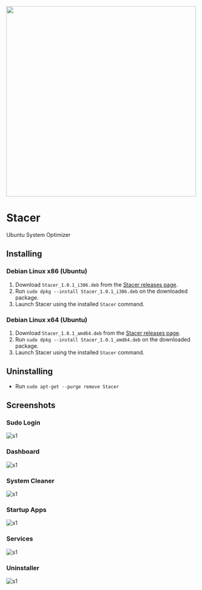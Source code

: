 <img src="https://raw.githubusercontent.com/oguzhaninan/Stacer/master/Screenshots/header1.png" width="500">

# Stacer
Ubuntu System Optimizer

## Installing

### Debian Linux x86 (Ubuntu)

1. Download `Stacer_1.0.1_i386.deb` from the [Stacer releases page](https://github.com/oguzhaninan/Stacer/releases).
2. Run `sudo dpkg --install Stacer_1.0.1_i386.deb` on the downloaded package.
3. Launch Stacer using the installed `Stacer` command.

### Debian Linux x64 (Ubuntu)

1. Download `Stacer_1.0.1_amd64.deb` from the [Stacer releases page](https://github.com/oguzhaninan/Stacer/releases).
2. Run `sudo dpkg --install Stacer_1.0.1_amd64.deb` on the downloaded package.
3. Launch Stacer using the installed `Stacer` command.

## Uninstalling
- Run `sudo apt-get --purge remove Stacer`

## Screenshots

### Sudo Login
![s1](https://raw.githubusercontent.com/oguzhaninan/Stacer/master/Screenshots/Screenshot1.png)

### Dashboard
![s1](https://raw.githubusercontent.com/oguzhaninan/Stacer/master/Screenshots/Screenshot2.png)

### System Cleaner
![s1](https://raw.githubusercontent.com/oguzhaninan/Stacer/master/Screenshots/Screenshot3.png)

### Startup Apps
![s1](https://raw.githubusercontent.com/oguzhaninan/Stacer/master/Screenshots/Screenshot4.png)

### Services
![s1](https://raw.githubusercontent.com/oguzhaninan/Stacer/master/Screenshots/Screenshot5.png)

### Uninstaller
![s1](https://raw.githubusercontent.com/oguzhaninan/Stacer/master/Screenshots/Screenshot6.png)
